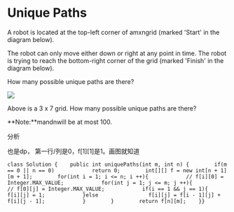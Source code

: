 # Unique Paths

A robot is located at the top-left corner of amxngrid \(marked 'Start' in the diagram below\).

The robot can only move either down or right at any point in time. The robot is trying to reach the bottom-right corner of the grid \(marked 'Finish' in the diagram below\).

How many possible unique paths are there?

![](https://leetcode.com/static/images/problemset/robot_maze.png)

Above is a 3 x 7 grid. How many possible unique paths are there?

**Note:**mandnwill be at most 100.

分析

也是dp， 第一行/列是0，f\[1\]\[1\]是1。画图就知道

```text
class Solution {    public int uniquePaths(int m, int n) {        if(m == 0 || n == 0)            return 0;        int[][] f = new int[n + 1][m + 1];        for(int i = 1; i <= n; i ++){            // f[i][0] = Integer.MAX_VALUE;            for(int j = 1; j <= m; j ++){                // f[0][j] = Integer.MAX_VALUE;            if(i == 1 && j == 1){                f[i][j] = 1;            }else                f[i][j] = f[i - 1][j] + f[i][j - 1];            }        }        return f[n][m];    }}
```

